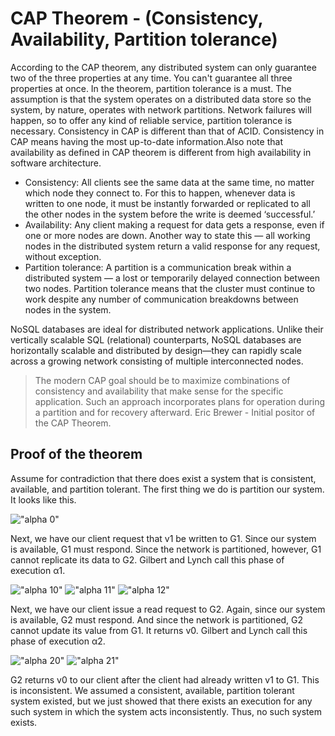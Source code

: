 # CAP Theorem - (Consistency, Availability, Partition tolerance)
According to the CAP theorem, any distributed system can only guarantee two
of the three properties at any time. You can't guarantee all three 
properties at once.
In the theorem, partition tolerance is a must. The assumption is that the 
system operates on a distributed data store so the system, by nature, 
operates with network partitions. Network failures will happen, so to offer
any kind of reliable service, partition tolerance is necessary.
Consistency in CAP is different than that of ACID. Consistency in CAP means 
having the most up-to-date information.Also note that availability as 
defined in CAP theorem is different from high availability in software 
architecture.

- Consistency: All clients see the same data at the same time, no matter 
  which node they connect to. For this to happen, whenever data is written 
  to one node, it must be instantly forwarded or replicated to all the 
  other nodes in the system before the write is deemed ‘successful.’
- Availability: Any client making a request for data gets a response, even 
  if one or more nodes are down. Another way to state this — all working 
  nodes in the distributed system return a valid response for any request, 
  without exception.
- Partition tolerance: A partition is a communication break within a 
  distributed system — a lost or temporarily delayed connection between two
  nodes. Partition tolerance means that the cluster must continue to work 
  despite any number of communication breakdowns between nodes in the 
  system.

NoSQL databases are ideal for distributed network applications. Unlike 
their vertically scalable SQL (relational) counterparts, NoSQL databases 
are horizontally scalable and distributed by design—they can rapidly scale 
across a growing network consisting of multiple interconnected nodes.

> The modern CAP goal should be to maximize combinations of consistency and 
availability that make sense for the specific application. Such an approach 
incorporates plans for operation during a partition and for recovery 
afterward.
Eric Brewer - Initial positor of the CAP Theorem.

## Proof of the theorem
Assume for contradiction that there does exist a system that is consistent,
available, and partition tolerant. The first thing we do is partition our 
system. It looks like this.

!["alpha 0"](https://mwhittaker.github.io/blog/an_illustrated_proof_of_the_cap_theorem/assets/cap21.svg)

Next, we have our client request that v1 be written to G1. Since our system
is available, G1 must respond. Since the network is partitioned, however, 
G1 cannot replicate its data to G2. Gilbert and Lynch call this phase of 
execution α1.

!["alpha 10"](https://mwhittaker.github.io/blog/an_illustrated_proof_of_the_cap_theorem/assets/cap22.svg)
!["alpha 11"](https://mwhittaker.github.io/blog/an_illustrated_proof_of_the_cap_theorem/assets/cap23.svg)
!["alpha 12"](https://mwhittaker.github.io/blog/an_illustrated_proof_of_the_cap_theorem/assets/cap24.svg)

Next, we have our client issue a read request to G2. Again, since our 
system is available, G2 must respond. And since the network is partitioned,
G2 cannot update its value from G1. It returns v0. Gilbert and Lynch call 
this phase of execution α2.

!["alpha 20"](https://mwhittaker.github.io/blog/an_illustrated_proof_of_the_cap_theorem/assets/cap25.svg)
!["alpha 21"](https://mwhittaker.github.io/blog/an_illustrated_proof_of_the_cap_theorem/assets/cap26.svg)

G2 returns v0 to our client after the client had already written v1 to G1. 
This is inconsistent. We assumed a consistent, available, partition 
tolerant system existed, but we just showed that there exists an execution 
for any such system in which the system acts inconsistently. Thus, no such 
system exists.

